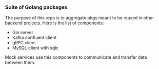 ### Suite of Golang packages
The purpose of this repo is to aggregate pkgs meant to be reused in other backend projects. Here is the list of components:
- Gin server
- Kafka confluent client
- gRPC client
- MySQL client with sqlc

Mock services use this components to communicate and transfer data between them.